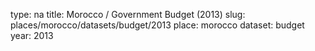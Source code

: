 type: na
title: Morocco / Government Budget (2013)
slug: places/morocco/datasets/budget/2013
place: morocco
dataset: budget
year: 2013
